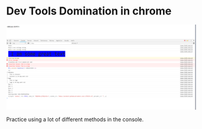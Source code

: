 # Dev Tools Domination in chrome

![](images/09_00.png)

Practice using a lot of different methods in the console.


